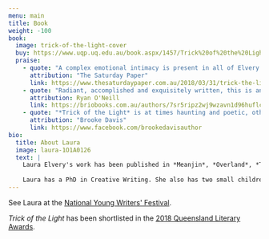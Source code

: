 ```yaml
---
menu: main
title: Book
weight: -100
book: 
  image: trick-of-the-light-cover
  buy: https://www.uqp.uq.edu.au/book.aspx/1457/Trick%20of%20the%20Light
  praise:
    - quote: "A complex emotional intimacy is present in all of Elvery's stories, but it's her inventive characters meeting original circumstances that makes *Trick of the Light* that rare thing: a page-turning short fiction collection."
      attribution: "The Saturday Paper"
      link: https://www.thesaturdaypaper.com.au/2018/03/31/trick-the-light/15218100005975
    - quote: "Radiant, accomplished and exquisitely written, this is an outstanding collection."
      attribution: Ryan O'Neill
      link: https://briobooks.com.au/authors/7sr5ripz2wj9wzavn1d96huflcnpl7
    - quote: "*Trick of the Light* is at times haunting and poetic, other times bright and sharp, and always memorable and hopeful … This thoroughly profound, bold and playful debut pulled me along and pulled me apart."
      attribution: "Brooke Davis"
      link: https://www.facebook.com/brookedavisauthor
bio: 
  title: About Laura
  image: laura-1O1A0126
  text: |
    Laura Elvery's work has been published in *Meanjin*, *Overland*, *The Big Issue* Fiction Edition and *Griffith Review*. She has won the Josephine Ulrick Prize for Literature, the Margaret River Short Story Competition and the Neilma Sidney Short Story Prize.
    
    Laura has a PhD in Creative Writing. She also has two small children. She lives in Brisbane.
---
```


See Laura at the [National Young Writers' Festival](https://youngwritersfestival.org/artists/laura-elvery/).

_Trick of the Light_ has been shortlisted in the [2018 Queensland Literary Awards](http://www.qldliteraryawards.org.au/about/2018-shortlists).
